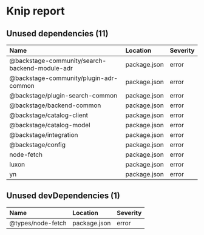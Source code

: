 # Knip report

## Unused dependencies (11)

| Name                                           | Location     | Severity |
| :--------------------------------------------- | :----------- | :------- |
| @backstage-community/search-backend-module-adr | package.json | error    |
| @backstage-community/plugin-adr-common         | package.json | error    |
| @backstage/plugin-search-common                | package.json | error    |
| @backstage/backend-common                      | package.json | error    |
| @backstage/catalog-client                      | package.json | error    |
| @backstage/catalog-model                       | package.json | error    |
| @backstage/integration                         | package.json | error    |
| @backstage/config                              | package.json | error    |
| node-fetch                                     | package.json | error    |
| luxon                                          | package.json | error    |
| yn                                             | package.json | error    |

## Unused devDependencies (1)

| Name              | Location     | Severity |
| :---------------- | :----------- | :------- |
| @types/node-fetch | package.json | error    |
